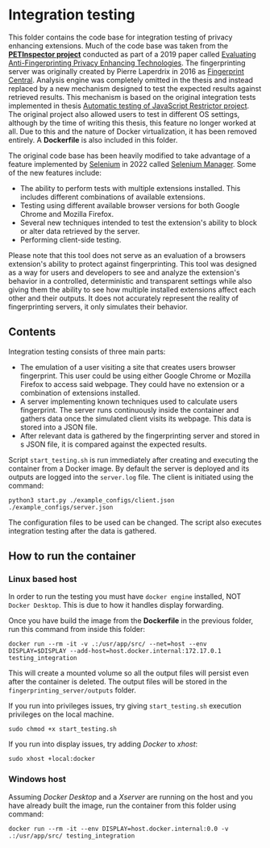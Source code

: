 # Integration testing

This folder contains the code base for integration testing of privacy enhancing extensions. Much of the code base was taken from the [**PETInspector project**](https://github.com/tadatitam/pet-inspector) conducted as part of a 2019 paper called [Evaluating Anti-Fingerprinting Privacy Enhancing Technologies](https://www1.icsi.berkeley.edu/~mct/pubs/www19.pdf). The fingerprinting server was originally created by Pierre Laperdrix in 2016 as [Fingerprint Central](https://github.com/plaperdr/fp-central). Analysis engine was completely omitted in the thesis and instead replaced by a new mechanism designed to test the expected results against retrieved results. This mechanism is based on the original integration tests implemented in thesis [Automatic testing of JavaScript Restrictor project](https://www.vut.cz/studenti/zav-prace/detail/129897). The original project also allowed users to test in different OS settings, although by the time of writing this thesis, this feature no longer worked at all. Due to this and the nature of Docker virtualization, it has been removed entirely. A **Dockerfile** is also included in this folder.

The original code base has been heavily modified to take advantage of a feature implemented by [Selenium](https://www.selenium.dev) in 2022 called [Selenium Manager](https://www.selenium.dev/documentation/selenium_manager/). Some of the new features include:
- The ability to perform tests with multiple extensions installed. This includes different combinations of available extensions. 
- Testing using different available browser versions for both Google Chrome and Mozilla Firefox.
- Several new techniques intended to test the extension's ability to block or alter data retrieved by the server.
- Performing client-side testing.


Please note that this tool does not serve as an evaluation of a browsers extension's ability to protect against fingerprinting. This tool was designed as a way for users and developers to see and analyze the extension's behavior in a controlled, deterministic and transparent settings while also giving them the ability to see how multiple installed extensions affect each other and their outputs. It does not accurately represent the reality of fingerprinting servers, it only simulates their behavior.

## Contents
Integration testing consists of three main parts:
- The emulation of a user visiting a site that creates users browser fingerprint. This user could be using either Google Chrome or Mozilla Firefox to access said webpage. They could have no extension or a combination of extensions installed. 
- A server implementing known techniques used to calculate users fingerprint. The server runs continuously inside the container and gathers data once the simulated client visits its webpage. This data is stored into a JSON file. 
- After relevant data is gathered by the fingerprinting server and stored in s JSON file, it is compared against the expected results.

Script `start_testing.sh` is run immediately after creating and executing the container from a Docker image. By default the server is deployed and its outputs are logged into the `server.log` file. The client is initiated using the command:
```
python3 start.py ./example_configs/client.json ./example_configs/server.json
```
The configuration files to be used can be changed. The script also executes integration testing after the data is gathered.


## How to run the container
### Linux based host
In order to run the testing you must have `docker engine` installed, NOT `Docker Desktop`. This is due to how it handles display forwarding.

Once you have build the image from the **Dockerfile** in the previous folder, run this command from inside this folder:
```
docker run --rm -it -v .:/usr/app/src/ --net=host --env DISPLAY=$DISPLAY --add-host=host.docker.internal:172.17.0.1 testing_integration
```
This will create a mounted volume so all the output files will persist even after the container is deleted. The output files will be stored in the `fingerprinting_server/outputs` folder.

If you run into privileges issues, try giving `start_testing.sh` execution privileges on the local machine.

```
sudo chmod +x start_testing.sh
```
If you run into display issues, try adding *Docker* to *xhost*:
```
sudo xhost +local:docker
```

### Windows host

Assuming *Docker Desktop* and a *Xserver* are running on the host and you have already built the image, run the container from this folder using command:
```
docker run --rm -it --env DISPLAY=host.docker.internal:0.0 -v .:/usr/app/src/ testing_integration
```